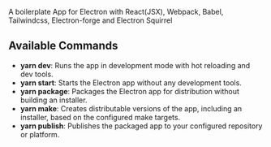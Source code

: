 A boilerplate App for Electron with React(JSX), Webpack, Babel, Tailwindcss, Electron-forge and Electron Squirrel

## Available Commands

- **yarn dev**: Runs the app in development mode with hot reloading and dev tools.
- **yarn start**: Starts the Electron app without any development tools.
- **yarn package**: Packages the Electron app for distribution without building an installer.
- **yarn make**: Creates distributable versions of the app, including an installer, based on the configured make targets.
- **yarn publish**: Publishes the packaged app to your configured repository or platform.
